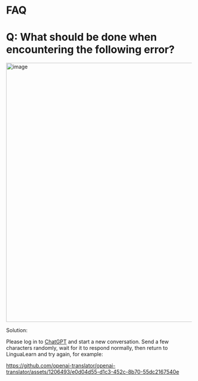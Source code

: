 FAQ
===

# Q: What should be done when encountering the following error?

<img width="704" alt="image" src="https://github.com/openai-translator/openai-translator/assets/1206493/be75f564-21ba-4531-8875-7cd5e8bc554b">

Solution:

  Please log in to [ChatGPT](https://chat.openai.com/) and start a new conversation. Send a few characters randomly, wait for it to respond normally, then return to LinguaLearn and try again, for example:
  
  https://github.com/openai-translator/openai-translator/assets/1206493/e0d04d55-d1c3-452c-8b70-55dc2167540e

